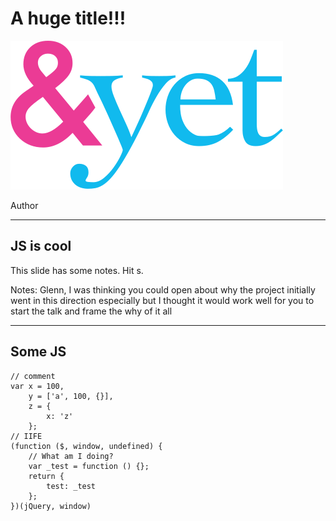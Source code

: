 # A huge title!!!

![&yet](/images/logos/andyet.svg)

Author



---



## JS is cool

This slide has some notes. Hit s.

Notes:
Glenn, I was thinking you could open about why the project initially went in this direction especially but I thought it would work well for you to start the talk and frame the why of it all



---



## Some JS

```
// comment
var x = 100,
    y = ['a', 100, {}],
    z = {
        x: 'z'
    };
// IIFE
(function ($, window, undefined) {
    // What am I doing?
    var _test = function () {};
    return {
        test: _test
    };
})(jQuery, window)
```